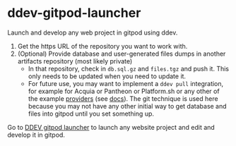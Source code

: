 # ddev-gitpod-launcher
Launch and develop any web project in gitpod using ddev.

1. Get the https URL of the repository you want to work with.
2. (Optional) Provide database and user-generated files dumps in another artifacts repository (most likely private)
   * In that repository, check in `db.sql.gz` and `files.tgz` and push it. This only needs to be updated when you need to update it. 
   * For future use, you may want to implement a `ddev pull` integration, for example for Acquia or Pantheon or Platform.sh or any other of the example [providers](https://github.com/drud/ddev/tree/master/pkg/ddevapp/dotddev_assets/providers) (see [docs](https://ddev.readthedocs.io/en/latest/users/providers/provider-introduction/)). The git technique is used here because you may not have any other initial way to get database and files into gitpod until you set something up.

Go to [DDEV gitpod launcher](https://drud.github.io/ddev-gitpod-launcher/) to launch any website project and edit and develop it in gitpod.
